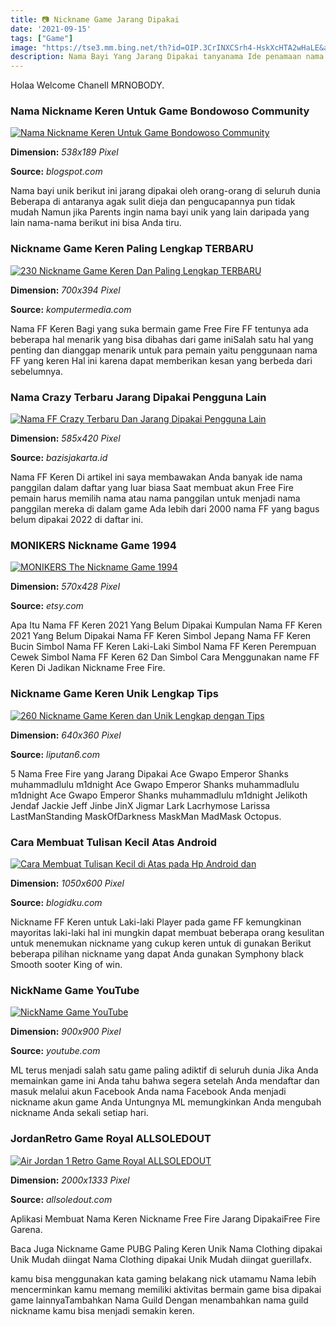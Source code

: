 ```yaml
---
title: 📷 Nickname Game Jarang Dipakai
date: '2021-09-15'
tags: ["Game"]
image: "https://tse3.mm.bing.net/th?id=OIP.3CrINXCSrh4-HskXcHTA2wHaLE&amp;pid=15.1"
description: Nama Bayi Yang Jarang Dipakai tanyanama Ide penamaan nama anak kini semakin bermacam macam Bahkan kini telah hadir referensi nama bayi yg jarang digunakan Di
---
```




Holaa Welcome Chanell MRNOBODY.



### Nama Nickname Keren Untuk Game Bondowoso Community

[![Nama  Nickname Keren Untuk Game  Bondowoso Community](https://2.bp.blogspot.com/-ZQ6chlvFKws/WVhdiv1_T_I/AAAAAAAACL0/Pr4WKDoMqDMKnOcwE8eCgHLwEqPJEEcZACLcBGAs/s1600/Nama%2BNickname%2BKeren%2BUntuk%2BGame.jpg)](https://2.bp.blogspot.com/-ZQ6chlvFKws/WVhdiv1_T_I/AAAAAAAACL0/Pr4WKDoMqDMKnOcwE8eCgHLwEqPJEEcZACLcBGAs/s1600/Nama%2BNickname%2BKeren%2BUntuk%2BGame.jpg)


**Dimension:** _538x189 Pixel_ 

**Source:** _blogspot.com_ 


Nama bayi unik berikut ini jarang dipakai oleh orang-orang di seluruh dunia Beberapa di antaranya agak sulit dieja dan pengucapannya pun tidak mudah Namun jika Parents ingin nama bayi unik yang lain daripada yang lain nama-nama berikut ini bisa Anda tiru.


###  Nickname Game Keren Paling Lengkap TERBARU

[![230 Nickname Game Keren Dan Paling Lengkap TERBARU](https://www.komputermedia.com/wp-content/uploads/2018/12/230-Nickname-Game-Keren-Dan-Paling-Lengkap-700x394.png)](https://www.komputermedia.com/wp-content/uploads/2018/12/230-Nickname-Game-Keren-Dan-Paling-Lengkap-700x394.png)


**Dimension:** _700x394 Pixel_ 

**Source:** _komputermedia.com_ 


Nama FF Keren Bagi yang suka bermain game Free Fire FF tentunya ada beberapa hal menarik yang bisa dibahas dari game iniSalah satu hal yang penting dan dianggap menarik untuk para pemain yaitu penggunaan nama FF yang keren Hal ini karena dapat memberikan kesan yang berbeda dari sebelumnya.


### Nama Crazy Terbaru Jarang Dipakai Pengguna Lain

[![Nama FF Crazy Terbaru Dan Jarang Dipakai Pengguna Lain](https://www.bazisjakarta.id/wp-content/uploads/2021/05/Nama-FF-Crazy.jpg)](https://www.bazisjakarta.id/wp-content/uploads/2021/05/Nama-FF-Crazy.jpg)


**Dimension:** _585x420 Pixel_ 

**Source:** _bazisjakarta.id_ 


Nama FF Keren Di artikel ini saya membawakan Anda banyak ide nama panggilan dalam daftar yang luar biasa Saat membuat akun Free Fire pemain harus memilih nama atau nama panggilan untuk menjadi nama panggilan mereka di dalam game Ada lebih dari 2000 nama FF yang bagus belum dipakai 2022 di daftar ini.


### MONIKERS Nickname Game 1994

[![MONIKERS The Nickname Game 1994](https://img0.etsystatic.com/049/0/7424336/il_570xN.672470696_9fce.jpg)](https://img0.etsystatic.com/049/0/7424336/il_570xN.672470696_9fce.jpg)


**Dimension:** _570x428 Pixel_ 

**Source:** _etsy.com_ 


Apa Itu Nama FF Keren 2021 Yang Belum Dipakai Kumpulan Nama FF Keren 2021 Yang Belum Dipakai Nama FF Keren Simbol Jepang Nama FF Keren Bucin Simbol Nama FF Keren Laki-Laki Simbol Nama FF Keren Perempuan Cewek Simbol Nama FF Keren 62 Dan Simbol Cara Menggunakan name FF Keren Di Jadikan Nickname Free Fire.


###  Nickname Game Keren Unik Lengkap Tips 

[![260 Nickname Game Keren dan Unik Lengkap dengan Tips ](https://cdn1-production-images-kly.akamaized.net/LpVU5sxPWdsWPvp8yiKNN8x1mZs=/640x360/smart/filters:quality(75):strip_icc():format(jpeg)/kly-media-production/medias/3226467/original/066492700_1599040419-florian-gagnepain-TYoA7O_OmPc-unsplash.jpg)](https://cdn1-production-images-kly.akamaized.net/LpVU5sxPWdsWPvp8yiKNN8x1mZs=/640x360/smart/filters:quality(75):strip_icc():format(jpeg)/kly-media-production/medias/3226467/original/066492700_1599040419-florian-gagnepain-TYoA7O_OmPc-unsplash.jpg)


**Dimension:** _640x360 Pixel_ 

**Source:** _liputan6.com_ 


5 Nama Free Fire yang Jarang Dipakai Ace Gwapo Emperor Shanks muhammadlulu m1dnight Ace Gwapo Emperor Shanks muhammadlulu m1dnight Ace Gwapo Emperor Shanks muhammadlulu m1dnight Jelikoth Jendaf Jackie Jeff Jinbe JinX Jigmar Lark Lacrhymose Larissa LastManStanding MaskOfDarkness MaskMan MadMask Octopus.


### Cara Membuat Tulisan Kecil Atas Android 

[![Cara Membuat Tulisan Kecil di Atas pada Hp Android dan ](https://blogidku.com/wp-content/uploads/2022/02/Cara-Membuat-Tulisan-Kecil-di-Atas-pada-Hp-Android-dan-iPhone-iOS.jpg)](https://blogidku.com/wp-content/uploads/2022/02/Cara-Membuat-Tulisan-Kecil-di-Atas-pada-Hp-Android-dan-iPhone-iOS.jpg)


**Dimension:** _1050x600 Pixel_ 

**Source:** _blogidku.com_ 


Nickname FF Keren untuk Laki-laki Player pada game FF kemungkinan mayoritas laki-laki hal ini mungkin dapat membuat beberapa orang kesulitan untuk menemukan nickname yang cukup keren untuk di gunakan Berikut beberapa pilihan nickname yang dapat Anda gunakan Symphony black Smooth sooter King of win.


### NickName Game YouTube

[![NickName Game  YouTube](https://yt3.ggpht.com/a/AATXAJxsxKa4LFL8oJWFaS8jCI4k-sEIgYqqwSh1gw=s900-c-k-c0xffffffff-no-rj-mo)](https://yt3.ggpht.com/a/AATXAJxsxKa4LFL8oJWFaS8jCI4k-sEIgYqqwSh1gw=s900-c-k-c0xffffffff-no-rj-mo)


**Dimension:** _900x900 Pixel_ 

**Source:** _youtube.com_ 


ML terus menjadi salah satu game paling adiktif di seluruh dunia Jika Anda memainkan game ini Anda tahu bahwa segera setelah Anda mendaftar dan masuk melalui akun Facebook Anda nama Facebook Anda menjadi nickname akun game Anda Untungnya ML memungkinkan Anda mengubah nickname Anda sekali setiap hari.


###  JordanRetro Game Royal ALLSOLEDOUT

[![Air Jordan 1 Retro  Game Royal  ALLSOLEDOUT](https://assets.bigcartel.com/product_images/248514896/0K3A1109.jpg?auto=format&amp;fit=max&amp;w=2000)](https://assets.bigcartel.com/product_images/248514896/0K3A1109.jpg?auto=format&amp;fit=max&amp;w=2000)


**Dimension:** _2000x1333 Pixel_ 

**Source:** _allsoledout.com_ 



Aplikasi Membuat Nama Keren Nickname Free Fire Jarang DipakaiFree Fire Garena.


Baca Juga Nickname Game PUBG Paling Keren Unik Nama Clothing dipakai Unik Mudah diingat Nama Clothing dipakai Unik Mudah diingat guerillafx.


kamu bisa menggunakan kata gaming belakang nick utamamu Nama lebih mencerminkan kamu memang memiliki aktivitas bermain game bisa dipakai game lainnyaTambahkan Nama Guild Dengan menambahkan nama guild nickname kamu bisa menjadi semakin keren.




